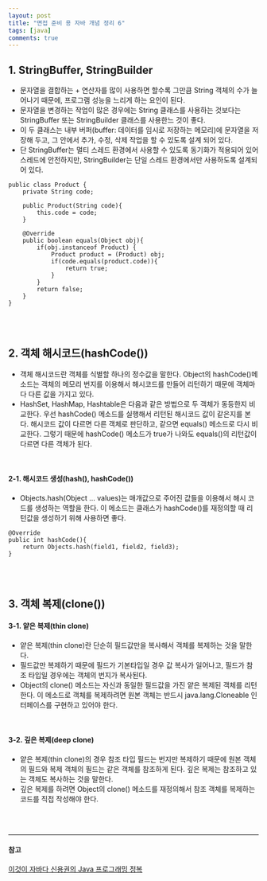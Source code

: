 ```yaml
---
layout: post
title: "면접 준비 용 자바 개념 정리 6"
tags: [java]
comments: true
---
```


## 1. StringBuffer, StringBuilder
- 문자열을 결합하는 + 연산자를 많이 사용하면 할수록 그만큼 String 객체의 수가 늘어나기 때문에, 프로그램 성능을 느리게 하는 요인이 된다.
- 문자열을 변경하는 작업이 많은 경우에는 String 클래스를 사용하는 것보다는 StringBuffer 또는 StringBuilder 클래스를 사용한느 것이 좋다.
- 이 두 클래스는 내부 버퍼(buffer: 데이터를 임시로 저장하는 메모리)에 문자열을 저장해 두고, 그 안에서 추가, 수정, 삭제 작업을 할 수 있도록 설계 되어 있다.
- 단 StringBuffer는 멀티 스레드 환경에서 사용할 수 있도록 동기화가 적용되어 있어 스레드에 안전하지만, StringBuilder는 단일 스레드 환경에서만 사용하도록 설계되어 있다.


```
public class Product {
    private String code;

    public Product(String code){
        this.code = code;
    }

    @Override
    public boolean equals(Object obj){
        if(obj.instanceof Product) {
            Product product = (Product) obj;
            if(code.equals(product.code)){
                return true;
            }
        }
        return false;
    }
}
```

<br><br>

## 2. 객체 해시코드(hashCode())
- 객체 해시코드란 객체를 식별할 하나의 정수값을 말한다. Object의 hashCode()메소드는 객체의 메모리 번지를 이용해서 해시코드를 만들어 리턴하기 때문에 객체마다 다른 값을 가지고 있다. 
- HashSet, HashMap, Hashtable은 다음과 같은 방법으로 두 객체가 동등한지 비교한다. 우선 hashCode() 메소드를 실행해서 리턴된 해시코드 값이 같은지를 본다. 해시코드 값이 다르면 다른 객체로 판단하고, 같으면 equals() 메소드로 다시 비교한다. 그렇기 때문에 hashCode() 메소드가 true가 나와도 equals()의 리턴값이 다르면 다른 객체가 된다.  
<br>

#### 2-1. 해시코드 생성(hash(), hashCode())
- Objects.hash(Object ... values)는 매개값으로 주어진 값들을 이용해서 해시 코드를 생성하는 역할을 한다. 이 메소드는 클래스가 hashCode()를 재정의할 때 리턴값을 생성하기 위해 사용하면 좋다.  

```
@Override
public int hashCode(){
    return Objects.hash(field1, field2, field3);
}
```

<br><br>


## 3. 객체 복제(clone())
#### 3-1. 얕은 복제(thin clone)
- 얕은 복제(thin clone)란 단순히 필드값만을 복사해서 객체를 복제하는 것을 말한다.
- 필드값만 복제하기 때문에 필드가 기본타입일 경우 값 복사가 일어나고, 필드가 참조 타입일 경우에는 객체의 번지가 복사된다.
- Object의 clone() 메소드는 자신과 동일한 필드값을 가진 얕은 복제된 객체를 리턴한다. 이 메소드로 객체를 복제하려면 원본 객체는 반드시 java.lang.Cloneable 인터페이스를 구현하고 있어야 한다.

<br>

#### 3-2. 깊은 복제(deep clone)
- 얕은 복제(thin clone)의 경우 참조 타입 필드는 번지만 복제하기 때문에 원본 객체의 필드와 복제 객체의 필드는 같은 객체를 참조하게 된다. 깊은 복제는 참조하고 있는 객체도 복사하는 것을 말한다.
- 깊은 복제를 하려면 Object의 clone() 메소드를 재정의해서 참조 객체를 복제하는 코드를 직접 작성해야 한다.

<br><br>


---
#### 참고
[이것이 자바다 신용권의 Java 프로그래밍 정복]() <br>